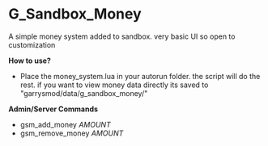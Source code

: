 # G_Sandbox_Money
A simple money system added to sandbox. very basic UI so open to customization

<b> How to use? </b>
 - Place the money_system.lua in your autorun folder. the script will do the rest. if you want to view money data directly its saved to "garrysmod/data/g_sandbox_money/"

<b>Admin/Server Commands</b>
- gsm_add_money *AMOUNT*
- gsm_remove_money *AMOUNT*
